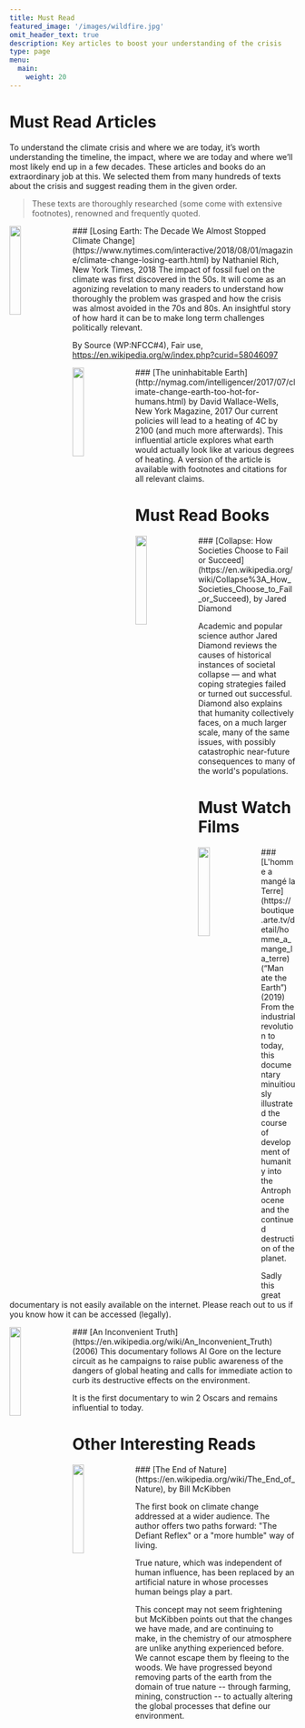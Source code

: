 ```yaml
---
title: Must Read
featured_image: '/images/wildfire.jpg'
omit_header_text: true
description: Key articles to boost your understanding of the crisis
type: page
menu:
  main:
    weight: 20
---
```


# Must Read Articles
To understand the climate crisis and where we are today, it’s worth understanding the timeline, the impact, where we are today and where we’ll most likely end up in a few decades. These articles and books do an extraordinary job at this. We selected them from many hundreds of texts about the crisis and suggest reading them in the given order.

> These texts are thoroughly researched (some come with extensive footnotes), renowned and frequently quoted.

<img style="float: left; width: 20%; margin-right: 10px" src="/images/must-read/Keeling.png">
### [Losing Earth: The Decade We Almost Stopped Climate Change](https://www.nytimes.com/interactive/2018/08/01/magazine/climate-change-losing-earth.html) by Nathaniel Rich, New York Times, 2018
The impact of fossil fuel on the climate was first discovered in the 50s. It will come as an agonizing revelation to many readers to understand how thoroughly the problem was grasped and how the crisis was almost avoided in the 70s and 80s. An insightful story of how hard it can be to make long term challenges politically relevant.

By Source (WP:NFCC#4), Fair use, https://en.wikipedia.org/w/index.php?curid=58046097

<img style="float: left; width: 20%; margin-right: 10px" src="/images/must-read/The_Uninhabitable_Earth_-_cover.jpg">
### [The uninhabitable Earth](http://nymag.com/intelligencer/2017/07/climate-change-earth-too-hot-for-humans.html) by David Wallace-Wells, New York Magazine, 2017
Our current policies will lead to a heating of 4C by 2100 (and much more afterwards). This influential article explores what earth would actually look like at various degrees of heating. A version of the article is available with footnotes and citations for all relevant claims.

# Must Read Books

<img style="float: left; width: 20%; margin-right: 10px" src="/images/must-read/Collapse_cover.jpg">
### [Collapse: How Societies Choose to Fail or Succeed](https://en.wikipedia.org/wiki/Collapse%3A_How_Societies_Choose_to_Fail_or_Succeed), by Jared Diamond

Academic and popular science author Jared Diamond reviews the causes of historical instances of societal collapse — and what coping strategies failed or turned out successful. Diamond also explains that humanity collectively faces, on a much larger scale, many of the same issues, with possibly catastrophic near-future consequences to many of the world's populations.

# Must Watch Films

<img style="float: left; width: 20%; margin-right: 10px" src="/images/must-read/L_homme a mange la Terre.jpg">
### [L'homme a mangé la Terre](https://boutique.arte.tv/detail/homme_a_mange_la_terre) (“Man ate the Earth”) (2019)
From the industrial revolution to today, this documentary minuitiously illustrated the course of development of humanity into the Antrophocene and the continued destruction of the planet.

Sadly this great documentary is not easily available on the internet. Please reach out to us if you know how it can be accessed (legally).


<img style="float: left; width: 20%; margin-right: 10px" src="/images/must-read/An_Inconvenient_Truth_Film_Poster.jpg">
### [An Inconvenient Truth](https://en.wikipedia.org/wiki/An_Inconvenient_Truth) (2006)
This documentary follows Al Gore on the lecture circuit as he campaigns to raise public awareness of the dangers of global heating and calls for immediate action to curb its destructive effects on the environment.

It is the first documentary to win 2 Oscars and remains influential to today.



# Other Interesting Reads

<img style="float: left; width: 20%; margin-right: 10px" src="/images/must-read/The_End_of_Nature-cover.jpg">
### [The End of Nature](https://en.wikipedia.org/wiki/The_End_of_Nature), by Bill McKibben

The first book on climate change addressed at a wider audience. The author offers two paths forward: "The Defiant Reflex" or a "more humble" way of living.

True nature, which was independent of human influence, has been replaced by an artificial nature in whose processes human beings play a part.

This concept may not seem frightening but McKibben points out that the changes we have made, and are continuing to make, in the chemistry of our atmosphere are unlike anything experienced before. We cannot escape them by fleeing to the woods. We have progressed beyond removing parts of the earth from the domain of true nature -- through farming, mining, construction -- to actually altering the global processes that define our environment.